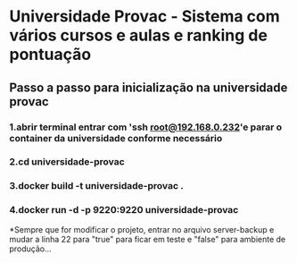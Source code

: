 # Universidade Provac - Sistema com vários cursos e aulas e ranking de pontuação

## Passo a passo para inicialização na universidade provac

### 1.abrir terminal entrar com 'ssh root@192.168.0.232'e parar o container da universidade conforme necessário
### 2.cd universidade-provac
### 3.docker build -t universidade-provac .
### 4.docker run -d -p 9220:9220 universidade-provac

*Sempre que for modificar o projeto, entrar no arquivo server-backup e mudar a linha 22 para "true" para ficar em teste e "false" para ambiente de produção...
